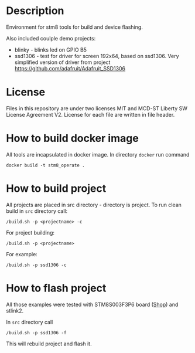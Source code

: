 # Description 
Environment for stm8 tools for build and device flashing.

Also  included coulple demo projects:
- blinky - blinks led on GPIO B5
- ssd1306 - test for driver for screen 192x64, based on ssd1306. Very simplified version of driver from project https://github.com/adafruit/Adafruit_SSD1306

# License
Files in this repository are under two licenses MIT and MCD-ST Liberty SW License Agreement V2. License for each file are written in file header.

# How to build docker image
All tools are incapsulated in docker image. 
In directory `docker` run command
```shell
docker build -t stm8_operate .
```
# How to build project
All projects are placed in src directory - directory is project.
To run clean build in `src` directory call:
```shell
/build.sh -p <projectname> -c
```
For project building:
```shell
/build.sh -p <projectname>
```
For example:
```
/build.sh -p ssd1306 -c
```

# How to flash project
All those examples were tested with STM8S003F3P6 board ([Shop](https://arduino.ua/prod3766-plata-razrabotchika-stm8s003f3p6)) and stlink2.

In `src` directory call
```shell
/build.sh -p ssd1306 -f
``` 
This will rebuild project and flash it.
